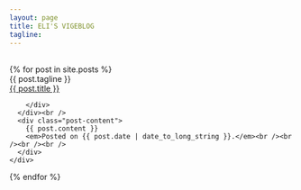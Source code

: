 ```yaml
---
layout: page
title: ELI'S VIGEBLOG
tagline:
---
```


</br>
<div id="all-posts">
  {% for post in site.posts %}
    <div class="span2">
      <div class="date">
        {{ post.tagline }}
      </div>
    </div>
    <div class="span7">
      <div class="post-head">
        <a href="{{ post.url }}">{{ post.title }}</a>
        <div class="line">
          
        </div>
      </div><br />
      <div class="post-content">
        {{ post.content }}
        <em>Posted on {{ post.date | date_to_long_string }}.</em><br /><br /><br /><br />
      </div>
    </div>
  {% endfor %}
</div>

